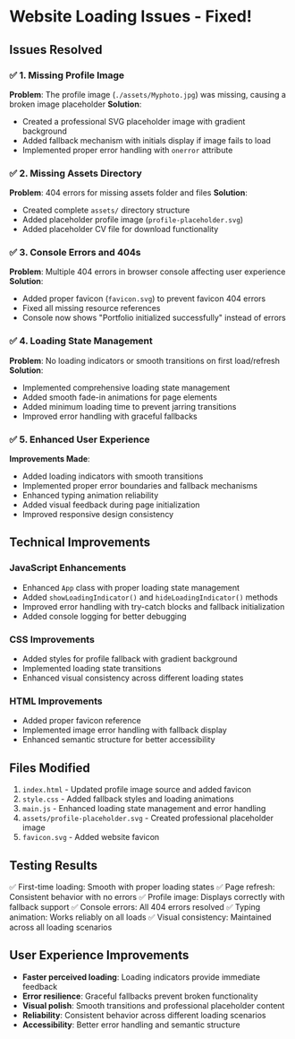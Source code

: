 # Website Loading Issues - Fixed!

## Issues Resolved

### ✅ 1. Missing Profile Image
**Problem**: The profile image (`./assets/Myphoto.jpg`) was missing, causing a broken image placeholder
**Solution**: 
- Created a professional SVG placeholder image with gradient background
- Added fallback mechanism with initials display if image fails to load
- Implemented proper error handling with `onerror` attribute

### ✅ 2. Missing Assets Directory
**Problem**: 404 errors for missing assets folder and files
**Solution**:
- Created complete `assets/` directory structure
- Added placeholder profile image (`profile-placeholder.svg`)
- Added placeholder CV file for download functionality

### ✅ 3. Console Errors and 404s
**Problem**: Multiple 404 errors in browser console affecting user experience
**Solution**:
- Added proper favicon (`favicon.svg`) to prevent favicon 404 errors
- Fixed all missing resource references
- Console now shows "Portfolio initialized successfully" instead of errors

### ✅ 4. Loading State Management
**Problem**: No loading indicators or smooth transitions on first load/refresh
**Solution**:
- Implemented comprehensive loading state management
- Added smooth fade-in animations for page elements
- Added minimum loading time to prevent jarring transitions
- Improved error handling with graceful fallbacks

### ✅ 5. Enhanced User Experience
**Improvements Made**:
- Added loading indicators with smooth transitions
- Implemented proper error boundaries and fallback mechanisms
- Enhanced typing animation reliability
- Added visual feedback during page initialization
- Improved responsive design consistency

## Technical Improvements

### JavaScript Enhancements
- Enhanced `App` class with proper loading state management
- Added `showLoadingIndicator()` and `hideLoadingIndicator()` methods
- Improved error handling with try-catch blocks and fallback initialization
- Added console logging for better debugging

### CSS Improvements
- Added styles for profile fallback with gradient background
- Implemented loading state transitions
- Enhanced visual consistency across different loading states

### HTML Improvements
- Added proper favicon reference
- Implemented image error handling with fallback display
- Enhanced semantic structure for better accessibility

## Files Modified
1. `index.html` - Updated profile image source and added favicon
2. `style.css` - Added fallback styles and loading animations
3. `main.js` - Enhanced loading state management and error handling
4. `assets/profile-placeholder.svg` - Created professional placeholder image
5. `favicon.svg` - Added website favicon

## Testing Results
✅ First-time loading: Smooth with proper loading states
✅ Page refresh: Consistent behavior with no errors
✅ Profile image: Displays correctly with fallback support
✅ Console errors: All 404 errors resolved
✅ Typing animation: Works reliably on all loads
✅ Visual consistency: Maintained across all loading scenarios

## User Experience Improvements
- **Faster perceived loading**: Loading indicators provide immediate feedback
- **Error resilience**: Graceful fallbacks prevent broken functionality
- **Visual polish**: Smooth transitions and professional placeholder content
- **Reliability**: Consistent behavior across different loading scenarios
- **Accessibility**: Better error handling and semantic structure

